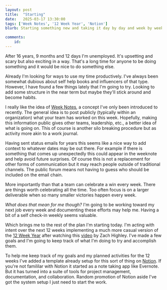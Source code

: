 ```yaml
---
layout: post
title:  "Starting"
date:   2025-03-17 13:30:00
tags: ['Week Notes', '12 Week Year', 'Notion']
blurb: Starting something new and taking it day by day and week by week.

comments:
    id: 
---
```


<!--more-->

After 16 years, 9 months and 12 days I'm unemployed. It's upsetting and scary but also exciting in a way. That's a long time for anyone to be doing something and it would be nice to do something else.

Already I'm looking for ways to use my time productively. I've always been somewhat dubious about self help books and influencers of that type. However, I have found a few things lately that I'm going to try. Looking to add some structure in the near term but maybe they'll stick around and become habits.

I really like the idea of [Week Notes], a concept I've only been introduced to recently. The general idea is to post publicly (typically within an organization) what your team has worked on this week. Hopefully, making this information public gives other teams, leadership, etc., a better idea of what is going on. This of course is another silo breaking procedure but as activity more akin to a work journal.

Having sent status emails for years this seems like a nice way to add context to whatever dates may be out there. For example if there is something that comes up unexpectedly this could appear in the weeknote and help avoid future surprises. Of course this is not a replacement for other forms of communication but it may reach people outside of traditional channels. The public forum means not having to guess who should be included on the email chain.

More importantly than that a team can celebrate a win every week. There are things worth celebrating all the time. Too often focus is on a larger deliverable when so many smaller victories happen every week.

_What does that mean for me though?_ I'm going to be working toward my next job every week and documenting these efforts may help me. Having a bit of a self check-in weekly seems valuable.

Which brings me to the rest of the plan I'm starting today. I'm acting with intent over the next 12 weeks implementing a much more casual version of the [12 Week Year] after watching this [video] by Zach Highley. I've made a few goals and I'm going to keep track of what I'm doing to try and accomplish them.

To help me keep track of my goals and my planned activities for the 12 weeks I've added a template already setup for this sort of thing on [Notion]. If you're not famililar with Notion it started as a note taking app like Evernote. But it has turned into a suite of tools for project management, documentation, and collaboration. Random promotion of Notion aside I've got the system setup I just need to start the work.


[Week Notes]: https://doingweeknotes.com/
[12 Week Year]: https://12weekyear.com/
[video]: https://youtu.be/5SPjd9Zu4-w?si=rjBU_E7WPI-ww1KC
[Notion]: https://www.notion.so
